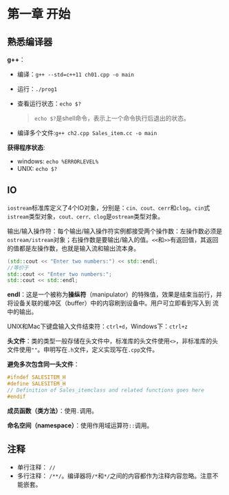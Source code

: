 # 第一章 开始

## 熟悉编译器

**g++**：

- 编译：`g++ --std=c++11 ch01.cpp -o main`

- 运行：`./prog1`

- 查看运行状态：`echo $?`

  > `echo $?`是shell命令，表示上一个命令执行后退出的状态。

- 编译多个文件:`g++ ch2.cpp Sales_item.cc -o main`

**获得程序状态**:

- windows: ``echo %ERRORLEVEL%``
- UNIX: ``echo $?``

## IO

`iostream`标准库定义了4个IO对象，分别是：`cin、cout、cerr`和`clog`。`cin`式`istream`类型对象，`cout、cerr、clog`是`ostream`类型对象。

输出/输入操作符：每个输出/输入操作符实例都接受两个操作数：左操作数必须是`ostream/istream`对象；右操作数是要输出/输入的值。`<<`和`>>`有返回值，其返回的值都是左操作数，也就是输入流和输出流本身。

```c++
(std::cout << "Enter two numbers:") << std::endl;
//等价于
std::cout << "Enter two numbers:";
std::cout << std::endl;
```

**endl**：这是一个被称为**操纵符**（manipulator）的特殊值，效果是结束当前行，并将设备关联的缓冲区（buffer）中的内容刷到设备中。用户可立即看到写入到 流中的输出。

UNIX和Mac下键盘输入文件结束符：`ctrl+d`，Windows下：`ctrl+z`

**头文件**：类的类型一般存储在头文件中，标准库的头文件使用`<>`，非标准库的头文件使用`""`。申明写在`.h`文件，定义实现写在`.cpp`文件。

**避免多次包含同一头文件**：

```cpp
#ifndef SALESITEM_H
#define SALESITEM_H
// Definition of Sales_itemclass and related functions goes here
#endif
```

**成员函数（类方法）**：使用`.`调用。

**命名空间（namespace）**：使用作用域运算符`::`调用。

## 注释

- 单行注释： `//`
- 多行注释： `/**/`。编译器将`/*`和`*/`之间的内容都作为注释内容忽略。注意不能嵌套。
